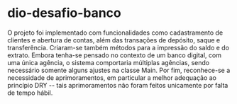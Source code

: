 # dio-desafio-banco
O projeto foi implementado com funcionalidades como cadastramento de clientes e abertura de contas, além das transações de depósito, saque e transferência. Criaram-se também métodos para a impressão do saldo e do extrato. Embora tenha-se pensado no contexto de um banco digital, com uma única agência, o sistema comportaria múltiplas agências, sendo necessário somente alguns ajustes na classe Main. Por fim, reconhece-se a necessidade de aprimoramentos, em particular a melhor adequação ao princípio DRY -- tais aprimoramentos não foram feitos unicamente por falta de tempo hábil.
